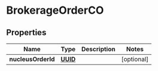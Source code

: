 
# BrokerageOrderCO

## Properties
Name | Type | Description | Notes
------------ | ------------- | ------------- | -------------
**nucleusOrderId** | [**UUID**](UUID.md) |  |  [optional]



